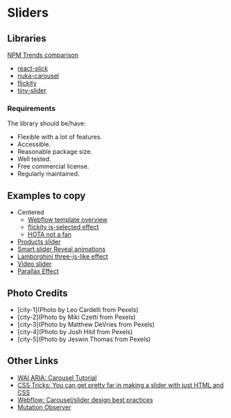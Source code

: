 # Sliders

## Libraries

[NPM Trends comparison](https://www.npmtrends.com/react-slick-vs-tiny-slider-vs-flickity-vs-react-swipe-vs-react-slider-vs-nuka-carousel-vs-react-responsive-carousel)

- [react-slick](https://github.com/akiran/react-slick)
- [nuka-carousel](https://github.com/FormidableLabs/nuka-carousel)
- [flickity](https://flickity.metafizzy.co)
- [tiny-slider](https://github.com/ganlanyuan/tiny-slider#readme)

### Requirements

The library should be/have:

- Flexible with a lot of features.
- Accessible.
- Reasonable package size.
- Well tested.
- Free commercial license.
- Regularly maintained.

## Examples to copy

- Centered
  - [Webflow template overview](https://webflow.com/templates/html/studies-education-website-template)
  - [flickity is-selected effect](https://codepen.io/desandro/pen/jEpxqJ)
  - [HOTA not a fan](https://hota.com.au/)
- [Products slider]()
- [Smart slider Reveal animations](https://smartslider3.com/layer-slider-template/)
- [Lamborghini three-js-like effect](https://www.lamborghini.com/en-en/)
- [Video slider](https://theenglishbus.com/)
- [Parallax Effect](https://themes.themegoods.com/hoteller/beach/)

## Photo Credits

- [city-1](Photo by Leo Cardelli from Pexels)
- [city-2](Photo by Miki Czetti from Pexels)
- [city-3](Photo by Matthew DeVries from Pexels)
- [city-4](Photo by Josh Hild from Pexels)
- [city-5](Photo by Jeswin Thomas from Pexels)

## Other Links

- [WAI ARIA: Carousel Tutorial](https://www.w3.org/WAI/tutorials/carousels/)
- [CSS Tricks: You can get pretty far in making a slider with just HTML and CSS](https://css-tricks.com/can-get-pretty-far-making-slider-just-html-css/)
- [Webflow: Carousel/slider design best practices](https://webflow.com/blog/carousel-slider-design-best-practices)
- [Mutation Observer](https://developer.mozilla.org/en-US/docs/Web/API/MutationObserver)
